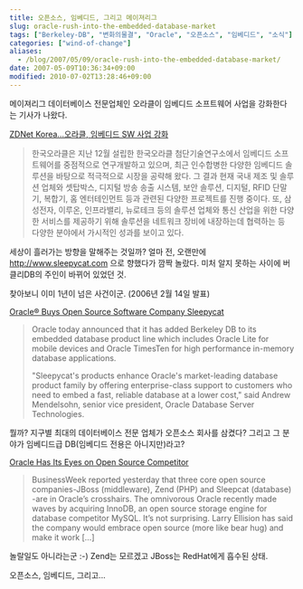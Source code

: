 ```yaml
---
title: 오픈소스, 임베디드, 그리고 메이져리그
slug: oracle-rush-into-the-embedded-database-market
tags: ["Berkeley-DB", "변화의물결", "Oracle", "오픈소스", "임베디드", "소식"]
categories: ["wind-of-change"]
aliases:
  - /blog/2007/05/09/oracle-rush-into-the-embedded-database-market/
date: 2007-05-09T10:36:34+09:00
modified: 2010-07-02T13:28:46+09:00
---
```

메이져리그 데이터베이스 전문업체인 오라클이 임베디드 소프트웨어 사업을
강화한다는 기사가 나왔다.

[ZDNet Korea...오라클, 임베디드 SW 사업 강화](http://www.zdnet.co.kr/news/spotnews/enterprise/etc/0,39040034,39157411,00.htm)

> 한국오라클은 지난 12월 설립한 한국오라클 첨단기술연구소에서 임베디드
> 소프트웨어를 중점적으로 연구개발하고 있으며, 최근 인수합병한 다양한
> 임베디드 솔루션을 바탕으로 적극적으로 시장을 공략해 왔다. 그 결과 현재
> 국내 제조 및 솔루션 업체와 셋탑박스, 디지털 방송 송출 시스템, 보안
> 솔루션, 디지털, RFID 단말기, 복합기, 홈 엔터테인먼트 등과 관련된 다양한
> 프로젝트를 진행 중이다. 또, 삼성전자, 이루온, 인프라밸리, 뉴로테크 등의
> 솔루션 업체와 통신 산업을 위한 다양한 서비스를 제공하기 위해 솔루션을
> 네트워크 장비에 내장하는데 협력하는 등 다양한 분야에서 가시적인 성과를
> 보이고 있다.

세상이 흘러가는 방향을 말해주는 것일까? 얼마 전, 오랜만에
<http://www.sleepycat.com> 으로 향했다가 깜짝 놀랐다. 미처 알지 못하는
사이에 버클리DB의 주인이 바뀌어 있었던 것.

찾아보니 이미 1년이 넘은 사건이군. (2006년 2월 14일 발표)

[Oracle® Buys Open Source Software Company Sleepycat](http://www.oracle.com/corporate/press/2006_feb/sleepycat.html)

> Oracle today announced that it has added Berkeley DB to its embedded
> database product line which includes Oracle Lite for mobile devices
> and Oracle TimesTen for high performance in-memory database applications.
> 
> "Sleepycat's products enhance Oracle's market-leading database product
> family by offering enterprise-class support to customers who need to
> embed a fast, reliable database at a lower cost," said Andrew Mendelsohn,
> senior vice president, Oracle Database Server Technologies.

뭘까? 지구별 최대의 데이터베이스 전문 업체가 오픈소스 회사를 삼켰다?
그리고 그 분야가 임베디드급 DB(임베디드 전용은 아니지만)라고?

[Oracle Has Its Eyes on Open Source Competitor](http://itsafeature.com/oracle/)

> BusinessWeek reported yesterday that three core open source
> companies-JBoss (middleware), Zend (PHP) and Sleepcat (database) -are
> in Oracle’s crosshairs. The omnivorous Oracle recently made waves
> by acquiring InnoDB, an open source storage engine for database
> competitor MySQL. It’s not surprising. Larry Ellision has said the
> company would embrace open source (more like bear hug) and make it work […]

놀랄일도 아니라는군 :-) Zend는 모르겠고 JBoss는 RedHat에게 흡수된 상태.

오픈소스, 임베디드, 그리고...

